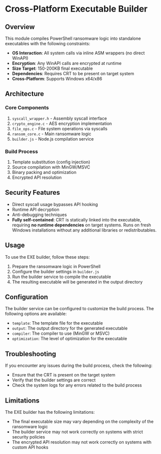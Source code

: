 # Cross-Platform Executable Builder

## Overview
This module compiles PowerShell ransomware logic into standalone executables with the following constraints:

- **OS Interaction**: All system calls via inline ASM wrappers (no direct WinAPI)
- **Encryption**: Any WinAPI calls are encrypted at runtime
- **Size Target**: 150-200KB final executable
- **Dependencies**: Requires CRT to be present on target system
- **Cross-Platform**: Supports Windows x64/x86

## Architecture

### Core Components
1. `syscall_wrapper.h` - Assembly syscall interface
2. `crypto_engine.c` - AES encryption implementation
3. `file_ops.c` - File system operations via syscalls
4. `ransom_core.c` - Main ransomware logic
5. `builder.js` - Node.js compilation service

### Build Process
1. Template substitution (config injection)
2. Source compilation with MinGW/MSVC
3. Binary packing and optimization
4. Encrypted API resolution

## Security Features
- Direct syscall usage bypasses API hooking
- Runtime API decryption
- Anti-debugging techniques
- **Fully self-contained**: CRT is statically linked into the executable, requiring **no runtime dependencies** on target systems. Runs on fresh Windows installations without any additional libraries or redistributables.

## Usage
To use the EXE builder, follow these steps:

1. Prepare the ransomware logic in PowerShell
2. Configure the builder settings in `builder.js`
3. Run the builder service to compile the executable
4. The resulting executable will be generated in the output directory

## Configuration
The builder service can be configured to customize the build process. The following options are available:

- `template`: The template file for the executable
- `output`: The output directory for the generated executable
- `compiler`: The compiler to use (MinGW or MSVC)
- `optimization`: The level of optimization for the executable

## Troubleshooting
If you encounter any issues during the build process, check the following:

- Ensure that the CRT is present on the target system
- Verify that the builder settings are correct
- Check the system logs for any errors related to the build process

## Limitations
The EXE builder has the following limitations:

- The final executable size may vary depending on the complexity of the ransomware logic
- The builder service may not work correctly on systems with strict security policies
- The encrypted API resolution may not work correctly on systems with custom API hooks
